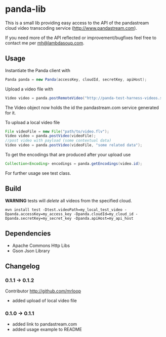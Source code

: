 # panda-lib

This is a small lib providing easy access to the API of the pandastream cloud video transcoding service (http://www.pandastream.com).

If you need more of the API reflected or improvement/bugfixes feel free
to contact me per <mh@lambdasoup.com>.

## Usage

Instantiate the Panda client with
```java
Panda panda = new Panda(accessKey, cloudId, secretKey, apiHost);
```
Upload a video file with
```java
Video video = panda.postRemoteVideo("http://panda-test-harness-videos.s3.amazonaws.com/panda.mp4");
```
The Video object now holds the id the pandastream.com service generated for it.
 
To upload a local video file
```java                       
File videoFile = new File("path/to/video.flv");
Video video = panda.postVideo(videoFile);
//post video with payload (some contextual data)
Video video = panda.postVideo(videoFile, "some related data");
```

To get the encodings that are produced after your upload use
```java
Collection<Encoding> encodings = panda.getEncodings(video.id);
```
For further usage see test class.

## Build

**WARNING** tests will *delete* all videos from the specified cloud.
```
mvn install test -Dtest.videoPath=my_local_test_video -Dpanda.accessKey=my_access_key -Dpanda.cloudId=my_cloud_id -Dpanda.secretKey=my_secret_key -Dpanda.apiHost=my_api_host
```

## Dependencies

* Apache Commons Http Libs
* Gson Json Library


## Changelog

### 0.1.1 -> 0.1.2

Contributor http://github.com/mrloop

* added upload of local video file

### 0.1.0 -> 0.1.1

* added link to pandastream.com
* added usage example to README

